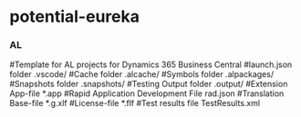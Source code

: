 # potential-eureka
 ### AL ###
#Template for AL projects for Dynamics 365 Business Central
#launch.json folder
.vscode/
#Cache folder
.alcache/
#Symbols folder
.alpackages/
#Snapshots folder
.snapshots/
#Testing Output folder
.output/
#Extension App-file
*.app
#Rapid Application Development File
rad.json
#Translation Base-file
*.g.xlf
#License-file
*.flf
#Test results file
TestResults.xml